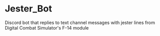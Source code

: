 # Jester_Bot
Discord bot that replies to text channel messages with jester lines from Digital Combat Simulator's F-14 module

